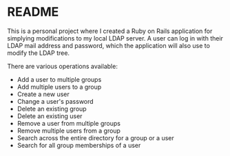 # README

This is a personal project where I created a Ruby on Rails application for simplying modifications to my local LDAP server.
A user can log in with their LDAP mail address and password, which the application will also use to modify the LDAP tree.

There are various operations available:
- Add a user to multiple groups
- Add multiple users to a group
- Create a new user
- Change a user's password
- Delete an existing group
- Delete an existing user
- Remove a user from multiple groups
- Remove multiple users from a group
- Search across the entire directory for a group or a user
- Search for all group memberships of a user
